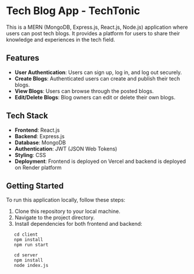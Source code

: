 # Tech Blog App - TechTonic

This is a MERN (MongoDB, Express.js, React.js, Node.js) application where users can post tech blogs. It provides a platform for users to share their knowledge and experiences in the tech field.

## Features

- **User Authentication**: Users can sign up, log in, and log out securely.
- **Create Blogs**: Authenticated users can create and publish their tech blogs.
- **View Blogs**: Users can browse through the posted blogs.
- **Edit/Delete Blogs**: Blog owners can edit or delete their own blogs.

## Tech Stack

- **Frontend**: React.js
- **Backend**: Express.js
- **Database**: MongoDB
- **Authentication**: JWT (JSON Web Tokens)
- **Styling**: CSS 
- **Deployment**: Frontend is deployed on Vercel and backend is deployed on Render platform

## Getting Started

To run this application locally, follow these steps:

1. Clone this repository to your local machine.
2. Navigate to the project directory.
3. Install dependencies for both frontend and backend:

```
   cd client
   npm install
   npm run start
```

```
   cd server
   npm install
   node index.js
```




